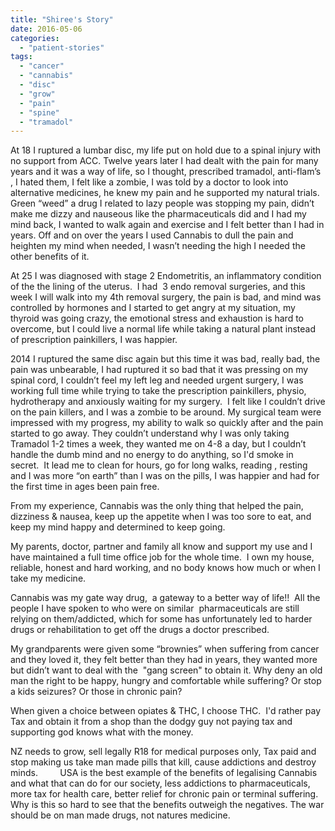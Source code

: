 ```yaml
---
title: "Shiree's Story"
date: 2016-05-06
categories: 
  - "patient-stories"
tags: 
  - "cancer"
  - "cannabis"
  - "disc"
  - "grow"
  - "pain"
  - "spine"
  - "tramadol"
---
```


At 18 I ruptured a lumbar disc, my life put on hold due to a spinal injury with no support from ACC. Twelve years later I had dealt with the pain for many years and it was a way of life, so I thought, prescribed tramadol, anti-flam’s , I hated them, I felt like a zombie, I was told by a doctor to look into alternative medicines, he knew my pain and he supported my natural trials. Green “weed” a drug I related to lazy people was stopping my pain, didn’t make me dizzy and nauseous like the pharmaceuticals did and I had my mind back, I wanted to walk again and exercise and I felt better than I had in years. Off and on over the years I used Cannabis to dull the pain and heighten my mind when needed, I wasn’t needing the high I needed the other benefits of it.

At 25 I was diagnosed with stage 2 Endometritis, an inflammatory condition of the the lining of the uterus.  I had  3 endo removal surgeries, and this week I will walk into my 4th removal surgery, the pain is bad, and mind was controlled by hormones and I started to get angry at my situation, my thyroid was going crazy, the emotional stress and exhaustion is hard to overcome, but I could live a normal life while taking a natural plant instead of prescription painkillers, I was happier.

2014 I ruptured the same disc again but this time it was bad, really bad, the pain was unbearable, I had ruptured it so bad that it was pressing on my spinal cord, I couldn’t feel my left leg and needed urgent surgery, I was working full time while trying to take the prescription painkillers, physio, hydrotherapy and anxiously waiting for my surgery.  I felt like I couldn’t drive on the pain killers, and I was a zombie to be around. My surgical team were impressed with my progress, my ability to walk so quickly after and the pain started to go away. They couldn’t understand why I was only taking Tramadol 1-2 times a week, they wanted me on 4-8 a day, but I couldn’t handle the dumb mind and no energy to do anything, so I'd smoke in secret.  It lead me to clean for hours, go for long walks, reading , resting and I was more “on earth” than I was on the pills, I was happier and had for the first time in ages been pain free.

From my experience, Cannabis was the only thing that helped the pain, dizziness & nausea, keep up the appetite when I was too sore to eat, and keep my mind happy and determined to keep going.

My parents, doctor, partner and family all know and support my use and I have maintained a full time office job for the whole time.  I own my house, reliable, honest and hard working, and no body knows how much or when I take my medicine.

Cannabis was my gate way drug,  a gateway to a better way of life!!  All the people I have spoken to who were on similar  pharmaceuticals are still relying on them/addicted, which for some has unfortunately led to harder drugs or rehabilitation to get off the drugs a doctor prescribed.

My grandparents were given some “brownies” when suffering from cancer and they loved it, they felt better than they had in years, they wanted more but didn’t want to deal with the  "gang screen" to obtain it. Why deny an old man the right to be happy, hungry and comfortable while suffering? Or stop a kids seizures? Or those in chronic pain?

When given a choice between opiates & THC, I choose THC.  I'd rather pay Tax and obtain it from a shop than the dodgy guy not paying tax and supporting god knows what with the money.

NZ needs to grow, sell legally R18 for medical purposes only, Tax paid and stop making us take man made pills that kill, cause addictions and destroy minds.         USA is the best example of the benefits of legalising Cannabis and what that can do for our society, less addictions to pharmaceuticals, more tax for health care, better relief for chronic pain or terminal suffering.  Why is this so hard to see that the benefits outweigh the negatives. The war should be on man made drugs, not natures medicine.
